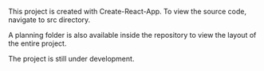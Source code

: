 This project is created with Create-React-App.
To view the source code, navigate to src directory. 

A planning folder is also available inside the repository to view the layout of the entire project. 

The project is still under development. 
